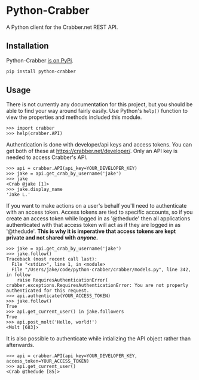 # Python-Crabber

A Python client for the Crabber.net REST API.

## Installation

Python-Crabber [is on PyPi](https://pypi.org/project/python-crabber/).

``` bash
pip install python-crabber
```

## Usage

There is not currently any documentation for this project, but you should be
able to find your way around fairly easily. Use Python's `help()` function to
view the properties and methods included this module.

``` python3
>>> import crabber
>>> help(crabber.API)
```

Authentication is done with developer/api keys and access tokens. You can get
both of these at https://crabber.net/developer/. Only an API key is needed to
access Crabber's API. 

``` python3
>>> api = crabber.API(api_key=YOUR_DEVELOPER_KEY)
>>> jake = api.get_crab_by_username('jake')
>>> jake
<Crab @jake [1]>
>>> jake.display_name
'Jake L.'
```

If you want to make actions on a user's behalf you'll need to authenticate with
an access token. Access tokens are tied to specific accounts, so if you create
an access token while logged in as '@thedude' then all applications
authenticated with that access token will act as if they are logged in as
'@thedude'. **This is why it is imperative that access tokens are kept private 
and not shared with *anyone*.**

``` python3
>>> jake = api.get_crab_by_username('jake')
>>> jake.follow()
Traceback (most recent call last):
  File "<stdin>", line 1, in <module>
  File "/Users/jake/code/python-crabber/crabber/models.py", line 342, in follow
    raise RequiresAuthenticationError(
crabber.exceptions.RequiresAuthenticationError: You are not properly authenticated for this request.
>>> api.authenticate(YOUR_ACCESS_TOKEN)
>>> jake.follow()
True
>>> api.get_current_user() in jake.followers
True
>>> api.post_molt('Hello, world!')
<Molt [683]>
```

It is also possible to authenticate while intializing the API object rather than
afterwards.

``` python3
>>> api = crabber.API(api_key=YOUR_DEVELOPER_KEY, access_token=YOUR_ACCESS_TOKEN)
>>> api.get_current_user()
<Crab @thedude [85]>
```
